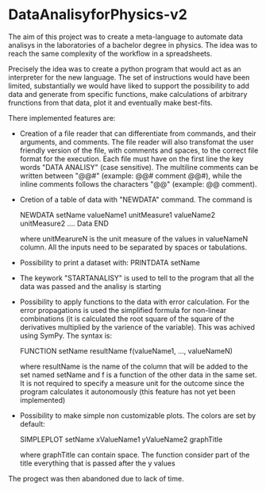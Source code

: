 # DataAnalisyforPhysics-v2
The aim of this project was to create a meta-language to automate data analisys in the laboratories of a bachelor degree in physics. The idea was to reach the same complexity of the workflow in a spreadsheets.

Precisely the idea was to create a python program that would act as an interpreter for the new language. The set of instructions would have been limited, substantially we would have liked to support the possibility to add data and generate from specific functions, make calculations of arbitrary frunctions from that data, plot it and eventually make best-fits.

There implemented features are:
- Creation of a file reader that can differentiate from commands, and their arguments, and comments. The file reader will also transfomat the user friendly version of the file, with comments and spaces, to the correct file format for the execution.
Each file must have on the first line the key words "DATA ANALISY" (case sensitive).
The multiline comments can be written between "@@#" (example: @@# comment @@#), while the inline comments follows the characters "@@" (example: @@ comment).
- Cretion of a table of data with "NEWDATA" command. The command is

  NEWDATA setName valueName1 unitMeasure1 valueName2 unitMeasure2 ....
  Data
  END

  where unitMearureN is the unit measure of the values in valueNameN column. All the inputs need to be separated by spaces or tabulations.

- Possibility to print a dataset with: PRINTDATA setName
- The keywork "STARTANALISY" is used to tell to the program that all the data was passed and the analisy is starting
- Possibility to apply functions to the data with error calculation. For the error propagations is used the simplified formula for non-linear combinations (it is calculated the root square of the square of the derivatives multiplied by the varience of the variable). This was achived using SymPy. 
The syntax is:

  FUNCTION setName resultName f(valueName1, ..., valueNameN)

  where resultName is the name of the column that will be added to the set named setName and f is a function of the other data in the same set. It is not required to specify a measure unit for the outcome since the program calculates it autonomously (this feature has not yet been implemented)

- Possibility to make simple non customizable plots. The colors are set by default:

  SIMPLEPLOT setName xValueName1 yValueName2 graphTitle 

  where graphTitle can contain space. The function consider part of the title everything that is passed after the y values

The progect was then abandoned due to lack of time.
